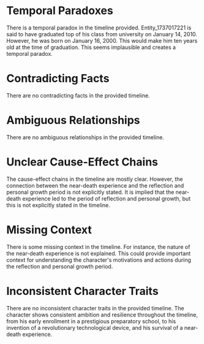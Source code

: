 # Temporal Paradoxes

There is a temporal paradox in the timeline provided. Entity_1737017221 is said to have graduated top of his class from university on January 14, 2010. However, he was born on January 16, 2000. This would make him ten years old at the time of graduation. This seems implausible and creates a temporal paradox.

# Contradicting Facts

There are no contradicting facts in the provided timeline.

# Ambiguous Relationships

There are no ambiguous relationships in the provided timeline.

# Unclear Cause-Effect Chains

The cause-effect chains in the timeline are mostly clear. However, the connection between the near-death experience and the reflection and personal growth period is not explicitly stated. It is implied that the near-death experience led to the period of reflection and personal growth, but this is not explicitly stated in the timeline.

# Missing Context

There is some missing context in the timeline. For instance, the nature of the near-death experience is not explained. This could provide important context for understanding the character's motivations and actions during the reflection and personal growth period. 

# Inconsistent Character Traits

There are no inconsistent character traits in the provided timeline. The character shows consistent ambition and resilience throughout the timeline, from his early enrollment in a prestigious preparatory school, to his invention of a revolutionary technological device, and his survival of a near-death experience.